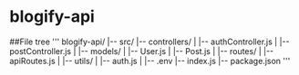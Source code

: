 # blogify-api

##File tree
'''
blogify-api/
  |-- src/
        |-- controllers/
        |       |-- authController.js
        |       |-- postController.js
        |
        |-- models/
        |       |-- User.js
        |       |-- Post.js
        |
        |-- routes/
        |       |-- apiRoutes.js
        |
        |-- utils/
        |       |-- auth.js
        |
  |-- .env
  |-- index.js
  |-- package.json
'''
